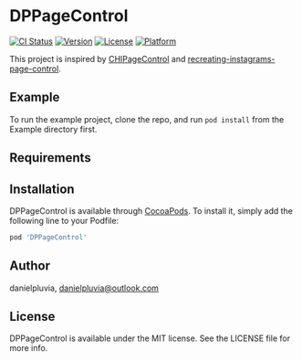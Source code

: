 # DPPageControl

[![CI Status](https://img.shields.io/travis/danielpluvia/DPPageControl.svg?style=flat)](https://travis-ci.org/danielpluvia/DPPageControl)
[![Version](https://img.shields.io/cocoapods/v/DPPageControl.svg?style=flat)](https://cocoapods.org/pods/DPPageControl)
[![License](https://img.shields.io/cocoapods/l/DPPageControl.svg?style=flat)](https://cocoapods.org/pods/DPPageControl)
[![Platform](https://img.shields.io/cocoapods/p/DPPageControl.svg?style=flat)](https://cocoapods.org/pods/DPPageControl)

This project is inspired by [CHIPageControl](https://github.com/ChiliLabs/CHIPageControl) and [recreating-instagrams-page-control](https://medium.com/@Pelaez/recreating-instagrams-page-control-ebc2103b8a39).

## Example

To run the example project, clone the repo, and run `pod install` from the Example directory first.

## Requirements

## Installation

DPPageControl is available through [CocoaPods](https://cocoapods.org). To install
it, simply add the following line to your Podfile:

```ruby
pod 'DPPageControl'
```

## Author

danielpluvia, danielpluvia@outlook.com

## License

DPPageControl is available under the MIT license. See the LICENSE file for more info.
